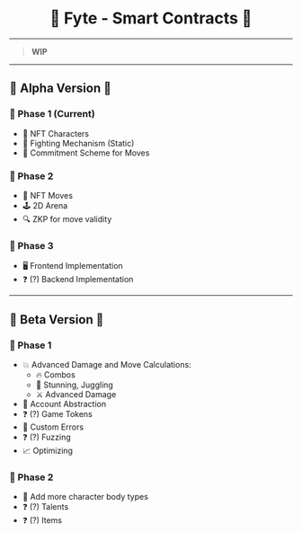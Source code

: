 <div align="center">

# 🥊 Fyte - Smart Contracts 🥊

</div>

---

> **WIP**

---

## 🚀 Alpha Version 🚀

### 🔹 Phase 1 (Current)

- 🎴 NFT Characters
- 🥊 Fighting Mechanism (Static)
- 📜 Commitment Scheme for Moves

### 🔹 Phase 2

- 🎴 NFT Moves
- 🕹️ 2D Arena
- 🔍 ZKP for move validity

### 🔹 Phase 3

- 🖥️ Frontend Implementation
- ❓ (?) Backend Implementation

---

## 🚀 Beta Version 🚀

### 🔹 Phase 1

- 💥 Advanced Damage and Move Calculations:
  - 🔥 Combos
  - 💫 Stunning, Juggling
  - ⚔️ Advanced Damage
- 📝 Account Abstraction
- ❓ (?) Game Tokens
- 🚫 Custom Errors
- ❓ (?) Fuzzing
- 📈 Optimizing

### 🔹 Phase 2

- 🎨 Add more character body types
- ❓ (?) Talents
- ❓ (?) Items

